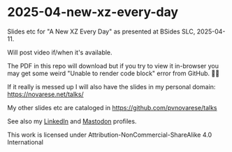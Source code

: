 # 2025-04-new-xz-every-day

Slides etc for "A New XZ Every Day" as presented at BSides SLC, 2025-04-11.

Will post video if/when it's available.

The PDF in this repo will download but if you try to view it in-browser you may get some weird "Unable to render code block" error from GitHub. 🤷‍♂️

If it really is messed up I will also have the slides in my personal domain: https://novarese.net/talks/

My other slides etc are cataloged in https://github.com/pvnovarese/talks

See also my [LinkedIn](https://www.linkedin.com/in/novarese/) and [Mastodon](https://mas.to/@pvn) profiles.

This work is licensed under Attribution-NonCommercial-ShareAlike 4.0 International
